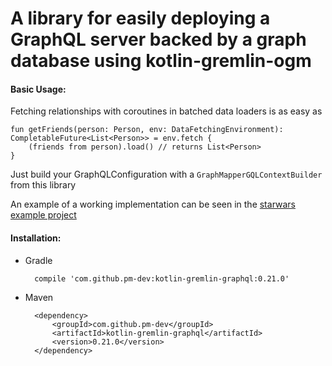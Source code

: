 # A library for easily deploying a GraphQL server backed by a graph database using kotlin-gremlin-ogm


#### Basic Usage:

Fetching relationships with coroutines in batched data loaders is as easy as

    fun getFriends(person: Person, env: DataFetchingEnvironment): CompletableFuture<List<Person>> = env.fetch {
        (friends from person).load() // returns List<Person>       
    }
    
Just build your GraphQLConfiguration with a `GraphMapperGQLContextBuilder` from this library


An example of a working implementation can be seen in the [starwars example project](https://github.com/pm-dev/kotlin-gremlin-ogm/tree/master/example/src/main/kotlin/starwars)

#### Installation:

- Gradle

        compile 'com.github.pm-dev:kotlin-gremlin-graphql:0.21.0'

- Maven

        <dependency>
            <groupId>com.github.pm-dev</groupId>
            <artifactId>kotlin-gremlin-graphql</artifactId>
            <version>0.21.0</version>
        </dependency>
